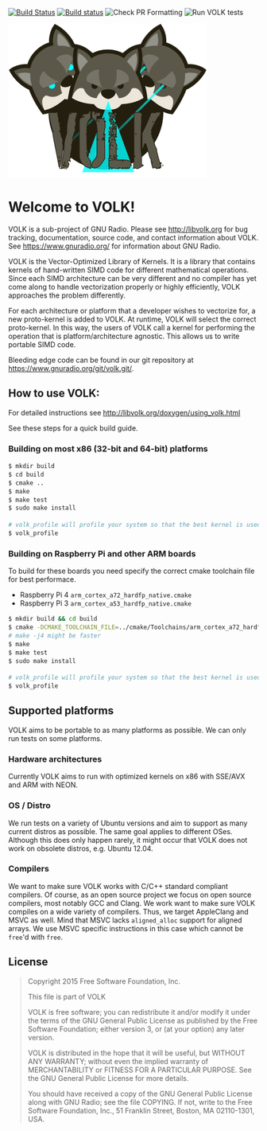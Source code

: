[![Build Status](https://travis-ci.org/gnuradio/volk.svg?branch=master)](https://travis-ci.org/gnuradio/volk) [![Build status](https://ci.appveyor.com/api/projects/status/5o56mgw0do20jlh3/branch/master?svg=true)](https://ci.appveyor.com/project/gnuradio/volk/branch/master)
![Check PR Formatting](https://github.com/gnuradio/volk/workflows/Check%20PR%20Formatting/badge.svg)
![Run VOLK tests](https://github.com/gnuradio/volk/workflows/Run%20VOLK%20tests/badge.svg)

![VOLK Logo](/docs/volk_logo.png)

# Welcome to VOLK!

VOLK is a sub-project of GNU Radio. Please see http://libvolk.org for bug
tracking, documentation, source code, and contact information about VOLK.
See https://www.gnuradio.org/ for information about GNU Radio.

VOLK is the Vector-Optimized Library of Kernels. It is a library that contains kernels of hand-written SIMD code for different mathematical operations. Since each SIMD architecture can be very different and no compiler has yet come along to handle vectorization properly or highly efficiently, VOLK approaches the problem differently.

For each architecture or platform that a developer wishes to vectorize for, a new proto-kernel is added to VOLK. At runtime, VOLK will select the correct proto-kernel. In this way, the users of VOLK call a kernel for performing the operation that is platform/architecture agnostic. This allows us to write portable SIMD code.

Bleeding edge code can be found in our git repository at
https://www.gnuradio.org/git/volk.git/.

## How to use VOLK:

For detailed instructions see http://libvolk.org/doxygen/using_volk.html

See these steps for a quick build guide.

### Building on most x86 (32-bit and 64-bit) platforms

```bash
$ mkdir build
$ cd build
$ cmake ..
$ make
$ make test
$ sudo make install

# volk_profile will profile your system so that the best kernel is used
$ volk_profile
```

### Building on Raspberry Pi and other ARM boards

To build for these boards you need specify the correct cmake toolchain file for best performace.

* Raspberry Pi 4 `arm_cortex_a72_hardfp_native.cmake`
* Raspberry Pi 3 `arm_cortex_a53_hardfp_native.cmake`

```bash
$ mkdir build && cd build
$ cmake -DCMAKE_TOOLCHAIN_FILE=../cmake/Toolchains/arm_cortex_a72_hardfp_native.cmake ..
# make -j4 might be faster
$ make
$ make test
$ sudo make install

# volk_profile will profile your system so that the best kernel is used
$ volk_profile
```

## Supported platforms
VOLK aims to be portable to as many platforms as possible. We can only run tests on some platforms.

### Hardware architectures
Currently VOLK aims to run with optimized kernels on x86 with SSE/AVX and ARM with NEON.

### OS / Distro
We run tests on a variety of Ubuntu versions and aim to support as many current distros as possible.
The same goal applies to different OSes. Although this does only happen rarely, it might occur that VOLK does not work on obsolete distros, e.g. Ubuntu 12.04.

### Compilers
We want to make sure VOLK works with C/C++ standard compliant compilers. Of course, as an open source project we focus on open source compilers, most notably GCC and Clang.
We work want to make sure VOLK compiles on a wide variety of compilers. Thus, we target AppleClang and MSVC as well. Mind that MSVC lacks `aligned_alloc` support for aligned arrays. We use MSVC specific instructions in this case which cannot be `free`'d with `free`.


## License

>
> Copyright 2015 Free Software Foundation, Inc.
>
> This file is part of VOLK
>
> VOLK is free software; you can redistribute it and/or modify
> it under the terms of the GNU General Public License as published by
> the Free Software Foundation; either version 3, or (at your option)
> any later version.
>
> VOLK is distributed in the hope that it will be useful,
> but WITHOUT ANY WARRANTY; without even the implied warranty of
> MERCHANTABILITY or FITNESS FOR A PARTICULAR PURPOSE.  See the
> GNU General Public License for more details.
>
> You should have received a copy of the GNU General Public License
> along with GNU Radio; see the file COPYING.  If not, write to
> the Free Software Foundation, Inc., 51 Franklin Street,
> Boston, MA 02110-1301, USA.
>

